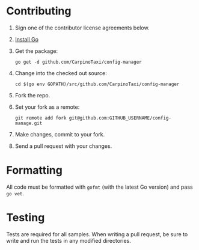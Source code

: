 
# Contributing

1. Sign one of the contributor license agreements below.
1. [Install Go](https://golang.org/doc/install)
1. Get the package:

    `go get -d github.com/CarpinoTaxi/config-manager`
1. Change into the checked out source:

    `cd $(go env GOPATH)/src/github.com/CarpinoTaxi/config-manager`
1. Fork the repo.
1. Set your fork as a remote:

    `git remote add fork git@github.com:GITHUB_USERNAME/config-manage.git`
1. Make changes, commit to your fork.
1. Send a pull request with your changes.

# Formatting

All code must be formatted with `gofmt` (with the latest Go version) and pass
`go vet`.

# Testing

Tests are required for all samples. When writing a pull request, be sure to
write and run the tests in any modified directories.


